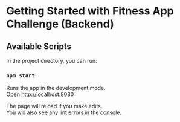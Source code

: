 # Getting Started with Fitness App Challenge (Backend)

## Available Scripts

In the project directory, you can run:

### `npm start`

Runs the app in the development mode.\
Open [http://localhost:8080](http://localhost:8080)

The page will reload if you make edits.\
You will also see any lint errors in the console.
